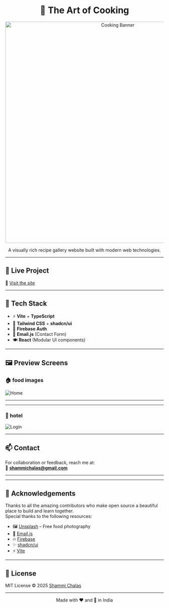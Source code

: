 <h1 align="center">🍳 The Art of Cooking</h1>

<p align="center">
  <img src="https://images.unsplash.com/photo-1490645935967-10de6ba17061" width="700" alt="Cooking Banner" />
</p>

<p align="center">
  A visually rich recipe gallery website built with modern web technologies.
</p>

<hr/>

## 🚀 Live Project

🔗 [Visit the site](https://taoc.netlify.app)

---

## 🧩 Tech Stack

- ⚡ **Vite** + **TypeScript**
- 🎨 **Tailwind CSS** + **shadcn/ui**
- 🔐 **Firebase Auth**
- 📧 **Email.js** (Contact Form)
- 🍽️ **React** (Modular UI components)

---

## 🖼️ Preview Screens

### 🏠 food images  
![Home](https://images.unsplash.com/photo-1600891964599-f61ba0e24092)

---



---

### 🔐 hotel 
![Login](https://images.unsplash.com/photo-1517248135467-4c7edcad34c4)

---

## 📫 Contact

For collaboration or feedback, reach me at:  
📧 **shammichalas@gmail.com**

---



---

## 🙏 Acknowledgements

Thanks to all the amazing contributors who make open source a beautiful place to build and learn together.  
Special thanks to the following resources:

- 🖼️ [Unsplash](https://unsplash.com) – Free food photography
- 💌 [Email.js](https://www.emailjs.com/)
- 🔥 [Firebase](https://firebase.google.com/)
- ✨ [shadcn/ui](https://ui.shadcn.com/)
- ⚡ [Vite](https://vitejs.dev/)

---

## 📄 License

MIT License © 2025 [Shammi Chalas](https://github.com/shammichalas)

---

<p align="center">
  Made with ❤️ and 🍜 in India
</p>
